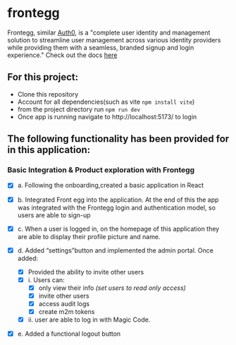 # frontegg

 Frontegg, similar [Auth0](https://auth0.com/), is a "complete user identity and management solution to streamline user management across various identity providers while providing them with a seamless, branded signup and login experience."
 Check out the docs [here](https://docs.frontegg.com/docs/home-page)

 ## For this project: 
- Clone this repository
- Account for all dependencies(such as vite `npm install vite`) 
- from the project directory run `npm run dev` 
- Once app is running navigate to http://localhost:5173/ to login

## The following functionality has been provided for in this application:

### Basic Integration & Product exploration with Frontegg
- [x] a. Following the onboarding,created a basic application in React
- [x] b. Integrated Front egg into the application. At the end of this the app was integrated with the Frontegg login and authentication model, so users are able to sign-up
- [x] c. When a user is logged in, on the homepage of this application they are able to display their profile picture and name.
- [x] d. Added “settings”button and implemented the admin portal. Once added:
    - [x] Provided the ability to invite other users
    - [x] i. Users can:
        - [x] only view their info *(set users to read only access)*
        - [x] invite other users
        - [x] access audit logs
        - [x] create m2m tokens 
    - [x] ii. user are able to log in with Magic Code.
- [x] e. Added a functional logout button
     
  
  
  
     





